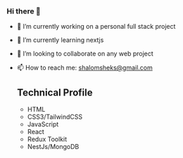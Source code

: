 ### Hi there 👋


- 🔭 I’m currently working on a personal full stack project
- 🌱 I’m currently learning nextjs
- 👯 I’m looking to collaborate on any web project
- 📫 How to reach me: shalomsheks@gmail.com

  ## Technical Profile
  - HTML
  - CSS3/TailwindCSS
  - JavaScript
  - React
  - Redux Toolkit
  - NestJs/MongoDB

